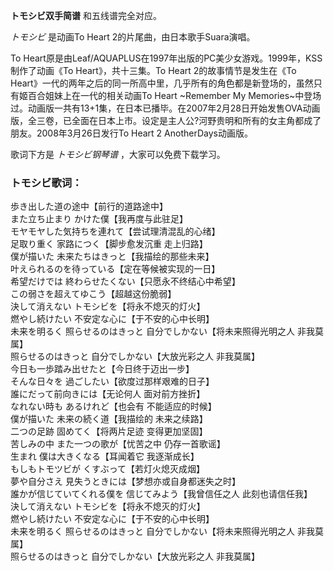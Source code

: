 

**トモシビ双手简谱** 和五线谱完全对应。

_トモシビ_ 是动画To Heart 2的片尾曲，由日本歌手Suara演唱。

To Heart原是由Leaf/AQUAPLUS在1997年出版的PC美少女游戏。1999年，KSS制作了动画《To Heart》，共十三集。To
Heart 2的故事情节是发生在《To Heart》一代的两年之后的同一所高中里，几乎所有的角色都是新登场的，虽然只有姬百合姐妹上在一代的相关动画To
Heart ~Remember My
Memories~中登场过。动画版一共有13+1集，在日本已播毕。在2007年2月28日开始发售OVA动画版，全三卷，已全面在日本上市。设定是主人公?河野贵明和所有的女主角都成了朋友。2008年3月26日发行To
Heart 2 AnotherDays动画版。

歌词下方是 _トモシビ钢琴谱_ ，大家可以免费下载学习。

### トモシビ歌词：

歩き出した道の途中【前行的道路途中】  
また立ち止まり かけた僕【我再度与此驻足】  
モヤモヤした気持ちを連れて【尝试理清混乱的心绪】  
足取り重く 家路につく【脚步愈发沉重 走上归路】  
僕が描いた 未来たちはきっと【我描绘的那些未来】  
叶えられるのを待っている【定在等候被实现的一日】  
希望だけでは 終わらせたくない【只愿永不终结心中希望】  
この弱さを超えてゆこう【超越这份脆弱】  
決して消えない トモシビを【将永不熄灭的灯火】  
燃やし続けたい 不安定な心に【于不安的心中长明】  
未来を明るく 照らせるのはきっと 自分でしかない【将未来照得光明之人 非我莫属】  
照らせるのはきっと 自分でしかない【大放光彩之人 非我莫属】  
今日も一歩踏み出せたと【今日终于迈出一步】  
そんな日々を 過ごしたい【欲度过那样艰难的日子】  
誰にだって前向きには【无论何人 面对前方挫折】  
なれない時も あるけれど【也会有 不能适应的时候】  
僕が描いた 未来の続く道【我描绘的 未来之续路】  
二つの足跡 固めてく【将两片足迹 变得更加坚固】  
苦しみの中 また一つの歌が【忧苦之中 仍存一首歌谣】  
生まれ 僕は大きくなる【耳闻着它 我逐渐成长】  
もしもトモツビが くすぶって【若灯火熄灭成烟】  
夢や自分さえ 見失うときには【梦想亦或自身都迷失之时】  
誰かが信じていてくれる僕を 信じてみよう【我曾信任之人 此刻也请信任我】  
決して消えない トモシビを【将永不熄灭的灯火】  
燃やし続けたい 不安定な心に【于不安的心中长明】  
未来を明るく 照らせるのはきっと 自分でしかない【将未来照得光明之人 非我莫属】  
照らせるのはきっと 自分でしかない【大放光彩之人 非我莫属】

